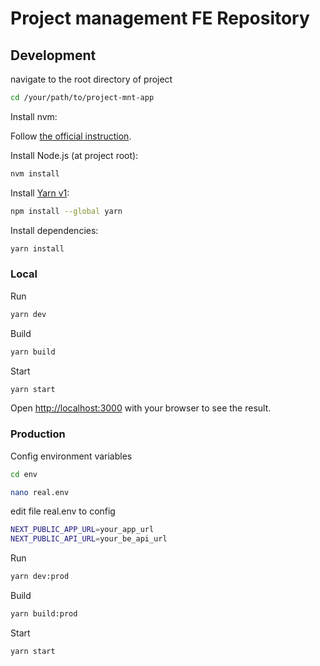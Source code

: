 # Project management FE Repository
## Development

navigate to the root directory of project
```bash
cd /your/path/to/project-mnt-app
```

Install nvm:

Follow [the official instruction](https://github.com/nvm-sh/nvm#installing-and-updating).

Install Node.js (at project root):

```bash
nvm install
```

Install [Yarn v1](https://classic.yarnpkg.com/lang/en/):

```bash
npm install --global yarn
```

Install dependencies:

```bash
yarn install
```
### Local 
Run
```bash
yarn dev
```

Build
```bash
yarn build
```

Start
```bash
yarn start
```

Open [http://localhost:3000](http://localhost:3000) with your browser to see the result.

### Production
Config environment variables
```bash
cd env
```
```bash
nano real.env
```
edit file real.env to config
```bash
NEXT_PUBLIC_APP_URL=your_app_url
NEXT_PUBLIC_API_URL=your_be_api_url
```

Run
```bash
yarn dev:prod
```

Build
```bash
yarn build:prod
```

Start
```bash
yarn start
```


